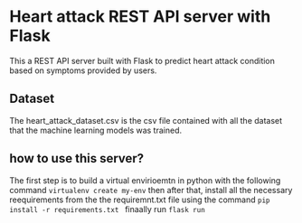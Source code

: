 # Heart attack REST API server with Flask

This a REST API server built with Flask to predict heart attack condition based on symptoms provided by users.

## Dataset 
The heart_attack_dataset.csv is the csv file contained with all the dataset that the machine learning models was trained.

## how to use this server?
The first step is to build a virtual envirioemtn in python with the following command `` virtualenv create my-env ``
then after that, install all the necessary reequirements from the the requiremnt.txt file using the command ``pip install -r requirements.txt ``
finaally run ``flask run ``
